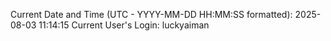 Current Date and Time (UTC - YYYY-MM-DD HH:MM:SS formatted): 2025-08-03 11:14:15
Current User's Login: luckyaiman
